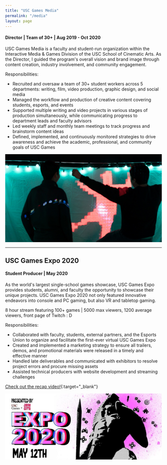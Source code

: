 ```yaml
---
title: "USC Games Media"
permalink: "/media"
layout: page
---
```


#### Director | Team of 30+ | Aug 2019 - Oct 2020

USC Games Media is a faculty and student-run organization within the Interactive Media & Games Division of the USC School of Cinematic Arts. As the Director, I guided the program's overall vision and brand image through content creation, industry involvement, and community engagement.

Responsibilities:
* Recruited and oversaw a team of 30+ student workers across 5 departments: writing, film, video production, graphic design, and social media
* Managed the workflow and production of creative content covering students, esports, and events
* Supported multiple writing and video projects in various stages of production simultaneously, while communicating progress to department leads and faculty advisors
* Led weekly staff and monthly team meetings to track progress and brainstorm content ideas
* Defined, implemented, and continuously monitored strategies to drive awareness and achieve the academic, professional, and community goals of USC Games
 
![expo](/assets/images/expo.jpg)
 
---
 
## USC Games Expo 2020
#### Student Producer | May 2020
 
As the world's largest single-school games showcase, USC Games Expo provides students, alumni, and faculty the opportunity to showcase their unique projects. USC Games Expo 2020 not only featured innovative endeavors into console and PC gaming, but also VR and tabletop gaming.
 
8 hour stream featuring 100+ games | 5000 max viewers, 1200 average viewers, front page of Twitch : D

Responsibilities:
* Collaborated with faculty, students, external partners, and the Esports Union to organize and facilitate the first-ever virtual USC Games Expo
* Created and implemented a marketing strategy to ensure all trailers, demos, and promotional materials were released in a timely and effective manner
* Handled late deliverables and communicated with exhibitors to resolve project errors and procure missing assets
* Assisted technical producers with website development and streaming challenges
 
[Check out the recap video!](https://youtu.be/FLs2rY4QWE4){:target="_blank"}
 
![expo2020](/assets/images/expo2020.jpg)